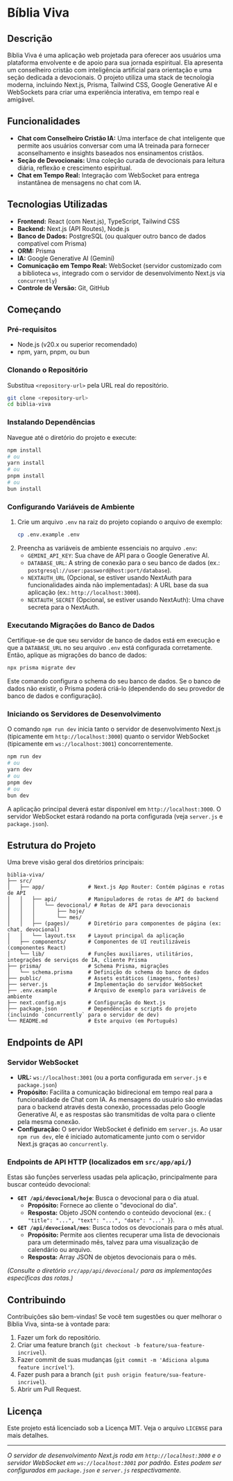 # Bíblia Viva

## Descrição
Bíblia Viva é uma aplicação web projetada para oferecer aos usuários uma plataforma envolvente e de apoio para sua jornada espiritual. Ela apresenta um conselheiro cristão com inteligência artificial para orientação e uma seção dedicada a devocionais. O projeto utiliza uma stack de tecnologia moderna, incluindo Next.js, Prisma, Tailwind CSS, Google Generative AI e WebSockets para criar uma experiência interativa, em tempo real e amigável.

## Funcionalidades
- **Chat com Conselheiro Cristão IA:** Uma interface de chat inteligente que permite aos usuários conversar com uma IA treinada para fornecer aconselhamento e insights baseados nos ensinamentos cristãos.
- **Seção de Devocionais:** Uma coleção curada de devocionais para leitura diária, reflexão e crescimento espiritual.
- **Chat em Tempo Real:** Integração com WebSocket para entrega instantânea de mensagens no chat com IA.

## Tecnologias Utilizadas
- **Frontend:** React (com Next.js), TypeScript, Tailwind CSS
- **Backend:** Next.js (API Routes), Node.js
- **Banco de Dados:** PostgreSQL (ou qualquer outro banco de dados compatível com Prisma)
- **ORM:** Prisma
- **IA:** Google Generative AI (Gemini)
- **Comunicação em Tempo Real:** WebSocket (servidor customizado com a biblioteca `ws`, integrado com o servidor de desenvolvimento Next.js via `concurrently`)
- **Controle de Versão:** Git, GitHub

## Começando

### Pré-requisitos
- Node.js (v20.x ou superior recomendado)
- npm, yarn, pnpm, ou bun

### Clonando o Repositório
Substitua `<repository-url>` pela URL real do repositório.
```bash
git clone <repository-url>
cd biblia-viva
```

### Instalando Dependências
Navegue até o diretório do projeto e execute:
```bash
npm install
# ou
yarn install
# ou
pnpm install
# ou
bun install
```

### Configurando Variáveis de Ambiente
1. Crie um arquivo `.env` na raiz do projeto copiando o arquivo de exemplo:
   ```bash
   cp .env.example .env
   ```
2. Preencha as variáveis de ambiente essenciais no arquivo `.env`:
   - `GEMINI_API_KEY`: Sua chave de API para o Google Generative AI.
   - `DATABASE_URL`: A string de conexão para o seu banco de dados (ex.: `postgresql://user:password@host:port/database`).
   - `NEXTAUTH_URL` (Opcional, se estiver usando NextAuth para funcionalidades ainda não implementadas): A URL base da sua aplicação (ex.: `http://localhost:3000`).
   - `NEXTAUTH_SECRET` (Opcional, se estiver usando NextAuth): Uma chave secreta para o NextAuth.

### Executando Migrações do Banco de Dados
Certifique-se de que seu servidor de banco de dados está em execução e que a `DATABASE_URL` no seu arquivo `.env` está configurada corretamente. Então, aplique as migrações do banco de dados:
```bash
npx prisma migrate dev
```
Este comando configura o schema do seu banco de dados. Se o banco de dados não existir, o Prisma poderá criá-lo (dependendo do seu provedor de banco de dados e configuração).

### Iniciando os Servidores de Desenvolvimento
O comando `npm run dev` inicia tanto o servidor de desenvolvimento Next.js (tipicamente em `http://localhost:3000`) quanto o servidor WebSocket (tipicamente em `ws://localhost:3001`) concorrentemente.
```bash
npm run dev
# ou
yarn dev
# ou
pnpm dev
# ou
bun dev
```
A aplicação principal deverá estar disponível em `http://localhost:3000`. O servidor WebSocket estará rodando na porta configurada (veja `server.js` e `package.json`).

## Estrutura do Projeto
Uma breve visão geral dos diretórios principais:
```
biblia-viva/
├── src/
│   ├── app/              # Next.js App Router: Contém páginas e rotas de API
│   │   ├── api/          # Manipuladores de rotas de API do backend
│   │   │   └── devocional/ # Rotas de API para devocionais
│   │   │       ├── hoje/
│   │   │       └── mes/
│   │   ├── (pages)/      # Diretório para componentes de página (ex: chat, devocional)
│   │   └── layout.tsx    # Layout principal da aplicação
│   ├── components/       # Componentes de UI reutilizáveis (componentes React)
│   └── lib/              # Funções auxiliares, utilitários, integrações de serviços de IA, cliente Prisma
├── prisma/               # Schema Prisma, migrações
│   └── schema.prisma     # Definição do schema do banco de dados
├── public/               # Assets estáticos (imagens, fontes)
├── server.js             # Implementação do servidor WebSocket
├── .env.example          # Arquivo de exemplo para variáveis de ambiente
├── next.config.mjs       # Configuração do Next.js
├── package.json          # Dependências e scripts do projeto (incluindo `concurrently` para o servidor de dev)
└── README.md             # Este arquivo (em Português)
```

## Endpoints de API

### Servidor WebSocket
- **URL:** `ws://localhost:3001` (ou a porta configurada em `server.js` e `package.json`)
- **Propósito:** Facilita a comunicação bidirecional em tempo real para a funcionalidade de Chat com IA. As mensagens do usuário são enviadas para o backend através desta conexão, processadas pelo Google Generative AI, e as respostas são transmitidas de volta para o cliente pela mesma conexão.
- **Configuração:** O servidor WebSocket é definido em `server.js`. Ao usar `npm run dev`, ele é iniciado automaticamente junto com o servidor Next.js graças ao `concurrently`.

### Endpoints de API HTTP (localizados em `src/app/api/`)
Estas são funções serverless usadas pela aplicação, principalmente para buscar conteúdo devocional:
- **`GET /api/devocional/hoje`**: Busca o devocional para o dia atual.
  - **Propósito:** Fornece ao cliente o "devocional do dia".
  - **Resposta:** Objeto JSON contendo o conteúdo devocional (ex.: `{ "title": "...", "text": "...", "date": "..." }`).
- **`GET /api/devocional/mes`**: Busca todos os devocionais para o mês atual.
  - **Propósito:** Permite aos clientes recuperar uma lista de devocionais para um determinado mês, talvez para uma visualização de calendário ou arquivo.
  - **Resposta:** Array JSON de objetos devocionais para o mês.

*(Consulte o diretório `src/app/api/devocional/` para as implementações específicas das rotas.)*

## Contribuindo
Contribuições são bem-vindas! Se você tem sugestões ou quer melhorar o Bíblia Viva, sinta-se à vontade para:
1. Fazer um fork do repositório.
2. Criar uma feature branch (`git checkout -b feature/sua-feature-incrivel`).
3. Fazer commit de suas mudanças (`git commit -m 'Adiciona alguma feature incrível'`).
4. Fazer push para a branch (`git push origin feature/sua-feature-incrivel`).
5. Abrir um Pull Request.

## Licença
Este projeto está licenciado sob a Licença MIT. Veja o arquivo `LICENSE` para mais detalhes.

---
*O servidor de desenvolvimento Next.js roda em `http://localhost:3000` e o servidor WebSocket em `ws://localhost:3001` por padrão. Estes podem ser configurados em `package.json` e `server.js` respectivamente.*
```
